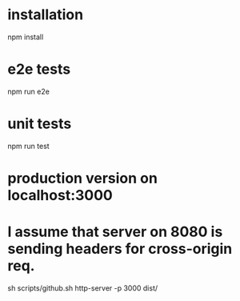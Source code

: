 # installation

npm install

# e2e tests

npm run e2e

# unit tests

npm run test

# production version on localhost:3000
# I assume that server on 8080 is sending headers for cross-origin req.

sh scripts/github.sh
http-server -p 3000 dist/
